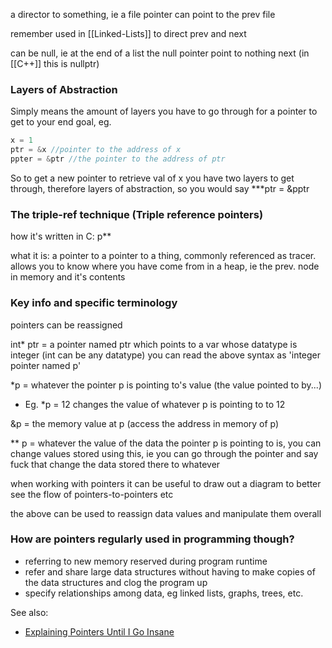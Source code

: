 a director to something, ie a file pointer can point to the prev file

remember used in [[Linked-Lists]] to direct prev and next

can be null, ie at the end of a list the null pointer point to nothing next (in [[C++]] this is nullptr)

### Layers of Abstraction

Simply means the amount of layers you have to go through for a pointer to get to your end goal, eg.
```c++
x = 1
ptr = &x //pointer to the address of x
ppter = &ptr //the pointer to the address of ptr
```

So to get a new pointer to retrieve val of x you have two layers to get through, therefore layers of abstraction, so you would say ***ptr = &pptr

### The triple-ref technique (Triple reference pointers)

how it's written in C: p**

what it is: a pointer to a pointer to a thing, commonly referenced as tracer. allows you to know where you have come from in a heap, ie the prev. node in memory and it's contents

### Key info and specific terminology

pointers can be reassigned

int* ptr = a pointer named ptr which points to a var whose datatype is integer (int can be any datatype)
you can read the above syntax as 'integer pointer named p'

*p = whatever the pointer p is pointing to's value (the value pointed to by...)
- Eg. *p = 12 changes the value of whatever p is pointing to to 12

&p = the memory value at p (access the address in memory of p)

** p = whatever the value of the data the pointer p is pointing to is, you can change values stored using this, ie you can go through the pointer and say fuck that change the data stored there to whatever

when working with pointers it can be useful to draw out a diagram to better see the flow of pointers-to-pointers etc

the above can be used to reassign data values and manipulate them overall


### How are pointers regularly used in programming though?

- referring to new memory reserved during program runtime
- refer and share large data structures without having to make copies of the data structures and clog the program up
- specify relationships among data, eg linked lists, graphs, trees, etc.


See also:
- [Explaining Pointers Until I Go Insane](https://www.youtube.com/watch?v=qclZUQYZTzg)